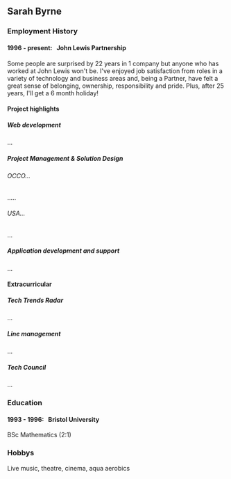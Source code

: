 ## Sarah Byrne

### Employment History
#### 1996 - present: &nbsp; John Lewis Partnership
Some people are surprised by 22 years in 1 company but anyone who has worked at John Lewis won't be.  I've enjoyed job satisfaction from roles in a variety of technology and business areas and, being a Partner, have felt a great sense of belonging, ownership, responsibility and pride.  Plus, after 25 years, I'll get a 6 month holiday!

#### Project highlights
##### Web development
...

##### Project Management & Solution Design
###### OCCO...
.....

###### USA...
...

##### Application development and support
...

#### Extracurricular

##### Tech Trends Radar
...

##### Line management
...

##### Tech Council
...

### Education
#### 1993 - 1996: &nbsp; Bristol University
BSc Mathematics (2:1)

### Hobbys
Live music, theatre, cinema, aqua aerobics
